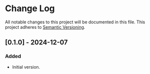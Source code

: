 # Change Log

All notable changes to this project will be documented in this file.
This project adheres to [Semantic Versioning](http://semver.org/).

## [0.1.0] - 2024-12-07

### Added

- Initial version.
